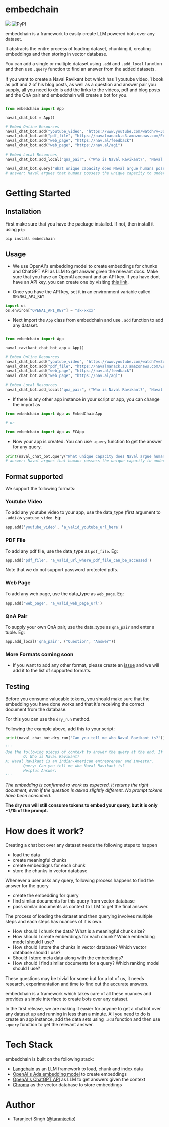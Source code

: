 # embedchain

[![](https://dcbadge.vercel.app/api/server/nhvCbCtKV?style=flat)](https://discord.gg/nhvCbCtKV)
![PyPI](https://img.shields.io/pypi/v/embedchain)

embedchain is a framework to easily create LLM powered bots over any dataset.

It abstracts the enitre process of loading dataset, chunking it, creating embeddings and then storing in vector database.

You can add a single or multiple dataset using `.add` and `.add_local` function and then use `.query` function to find an answer from the added datasets.

If you want to create a Naval Ravikant bot which has 1 youtube video, 1 book as pdf and 2 of his blog posts, as well as a question and answer pair you supply, all you need to do is add the links to the videos, pdf and blog posts and the QnA pair and embedchain will create a bot for you.

```python

from embedchain import App

naval_chat_bot = App()

# Embed Online Resources
naval_chat_bot.add("youtube_video", "https://www.youtube.com/watch?v=3qHkcs3kG44")
naval_chat_bot.add("pdf_file", "https://navalmanack.s3.amazonaws.com/Eric-Jorgenson_The-Almanack-of-Naval-Ravikant_Final.pdf")
naval_chat_bot.add("web_page", "https://nav.al/feedback")
naval_chat_bot.add("web_page", "https://nav.al/agi")

# Embed Local Resources
naval_chat_bot.add_local("qna_pair", ("Who is Naval Ravikant?", "Naval Ravikant is an Indian-American entrepreneur and investor."))

naval_chat_bot.query("What unique capacity does Naval argue humans possess when it comes to understanding explanations or concepts?")
# answer: Naval argues that humans possess the unique capacity to understand explanations or concepts to the maximum extent possible in this physical reality.
```

# Getting Started

## Installation

First make sure that you have the package installed. If not, then install it using `pip`

```bash
pip install embedchain
```

## Usage

* We use OpenAI's embedding model to create embeddings for chunks and ChatGPT API as LLM to get answer given the relevant docs. Make sure that you have an OpenAI account and an API key. If you have dont have an API key, you can create one by visiting [this link](https://platform.openai.com/account/api-keys).

* Once you have the API key, set it in an environment variable called `OPENAI_API_KEY`

```python
import os
os.environ["OPENAI_API_KEY"] = "sk-xxxx"
```

* Next import the `App` class from embedchain and use `.add` function to add any dataset.

```python

from embedchain import App

naval_ravikant_chat_bot_app = App()

# Embed Online Resources
naval_chat_bot.add("youtube_video", "https://www.youtube.com/watch?v=3qHkcs3kG44")
naval_chat_bot.add("pdf_file", "https://navalmanack.s3.amazonaws.com/Eric-Jorgenson_The-Almanack-of-Naval-Ravikant_Final.pdf")
naval_chat_bot.add("web_page", "https://nav.al/feedback")
naval_chat_bot.add("web_page", "https://nav.al/agi")

# Embed Local Resources
naval_chat_bot.add_local("qna_pair", ("Who is Naval Ravikant?", "Naval Ravikant is an Indian-American entrepreneur and investor."))
```

* If there is any other app instance in your script or app, you can change the import as

```python
from embedchain import App as EmbedChainApp

# or

from embedchain import App as ECApp
```

* Now your app is created. You can use `.query` function to get the answer for any query.

```python
print(naval_chat_bot.query("What unique capacity does Naval argue humans possess when it comes to understanding explanations or concepts?"))
# answer: Naval argues that humans possess the unique capacity to understand explanations or concepts to the maximum extent possible in this physical reality.
```

## Format supported

We support the following formats:

### Youtube Video

To add any youtube video to your app, use the data_type (first argument to `.add`) as `youtube_video`. Eg:

```python
app.add('youtube_video', 'a_valid_youtube_url_here')
```

### PDF File

To add any pdf file, use the data_type as `pdf_file`. Eg:

```python
app.add('pdf_file', 'a_valid_url_where_pdf_file_can_be_accessed')
```

Note that we do not support password protected pdfs.

### Web Page

To add any web page, use the data_type as `web_page`. Eg:

```python
app.add('web_page', 'a_valid_web_page_url')
```

### QnA Pair

To supply your own QnA pair, use the data_type as `qna_pair` and enter a tuple. Eg:

```python
app.add_local('qna_pair', ("Question", "Answer"))
```

### More Formats coming soon

* If you want to add any other format, please create an [issue](https://github.com/embedchain/embedchain/issues) and we will add it to the list of supported formats.

## Testing

Before you consume valueable tokens, you should make sure that the embedding you have done works and that it's receiving the correct document from the database. 

For this you can use the `dry_run` method.

Following the example above, add this to your script:

```python
print(naval_chat_bot.dry_run('Can you tell me who Naval Ravikant is?'))

'''
Use the following pieces of context to answer the query at the end. If you don't know the answer, just say that you don't know, don't try to make up an answer.
        Q: Who is Naval Ravikant?
A: Naval Ravikant is an Indian-American entrepreneur and investor.
        Query: Can you tell me who Naval Ravikant is?
        Helpful Answer:
'''
```
*The embedding is confirmed to work as expected. It returns the right document, even if the question is asked slightly different. No prompt tokens have been consumed.*

**The dry run will still consume tokens to embed your query, but it is only ~1/15 of the prompt.**

# How does it work?

Creating a chat bot over any dataset needs the following steps to happen

* load the data
* create meaningful chunks
* create embeddigns for each chunk
* store the chunks in vector database

Whenever a user asks any query, following process happens to find the answer for the query

* create the embedding for query
* find similar documents for this query from vector database
* pass similar documents as context to LLM to get the final answer.

The process of loading the dataset and then querying involves multiple steps and each steps has nuances of it is own.

* How should I chunk the data? What is a meaningful chunk size?
* How should I create embeddings for each chunk? Which embedding model should I use?
* How should I store the chunks in vector database? Which vector database should I use?
* Should I store meta data along with the embeddings?
* How should I find similar documents for a query? Which ranking model should I use?

These questions may be trivial for some but for a lot of us, it needs research, experimentation and time to find out the accurate answers.

embedchain is a framework which takes care of all these nuances and provides a simple interface to create bots over any dataset.

In the first release, we are making it easier for anyone to get a chatbot over any dataset up and running in less than a minute. All you need to do is create an app instance, add the data sets using `.add` function and then use `.query` function to get the relevant answer.

# Tech Stack

embedchain is built on the following stack:

- [Langchain](https://github.com/hwchase17/langchain) as an LLM framework to load, chunk and index data
- [OpenAI's Ada embedding model](https://platform.openai.com/docs/guides/embeddings) to create embeddings
- [OpenAI's ChatGPT API](https://platform.openai.com/docs/guides/gpt/chat-completions-api) as LLM to get answers given the context
- [Chroma](https://github.com/chroma-core/chroma) as the vector database to store embeddings

# Author

* Taranjeet Singh ([@taranjeetio](https://twitter.com/taranjeetio))